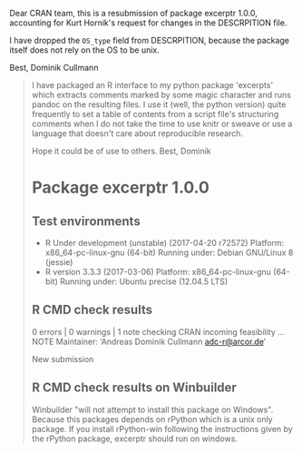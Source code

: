 Dear CRAN team,
this is a resubmission of package excerptr 1.0.0, accounting for Kurt Hornik's
request for changes in the DESCRPITION file.

I have dropped the `OS_type` field from DESCRPITION, because the package itself
does not rely on the OS to be unix. 

Best, 
Dominik Cullmann

> I have packaged an R interface to my python package 'excerpts' which extracts 
> comments marked by some magic character and runs pandoc on the resulting files. 
> I use it (well, the python version) quite frequently to set a table of contents
> from a script file's structuring comments when I do not take the time to use
> knitr or sweave or use a language that doesn't care about reproducible research.
> 
> Hope it could be of use to others.
> Best,
> Dominik
> 
> # Package  excerptr 1.0.0 
> 
> ## Test  environments  
> - R Under development (unstable) (2017-04-20 r72572)
>   Platform: x86_64-pc-linux-gnu (64-bit)
>   Running under: Debian GNU/Linux 8 (jessie) 
> - R version 3.3.3 (2017-03-06)
>   Platform: x86_64-pc-linux-gnu (64-bit)
>   Running under: Ubuntu precise (12.04.5 LTS) 
> 
> ## R CMD check results
> 0 errors | 0 warnings | 1 note 
> checking CRAN incoming feasibility ... NOTE
> Maintainer: ‘Andreas Dominik Cullmann <adc-r@arcor.de>’
> 
> New submission
> 
> ## R CMD check results on Winbuilder
> Winbuilder "will not attempt to install this package on Windows". 
> Because this packages depends on rPython which is a unix only package. 
> If you install rPython-win following the instructions given by the rPython 
> package, excerptr should run on windows.
